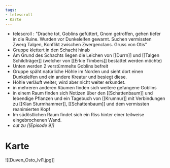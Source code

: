 ```yaml
---
tags:
- telescroll
- Karte
---
```


- telescroll : "Drache tot, Goblins gefüttert, Gnom getroffen, gehen tiefer in die Ruine. Wurden vor Dunkelelfen gewarnt. Suchen vermissten Zwerg Talgen, Konflikt zwischen Zwergenclans. Gruss von Otis"
- Gruppe klettert in den Schacht hinab
- Am Grund des Schachts liegen die Leichen von [[Durrn]] und [[Talgen Schildträger]] (welcher von [[Erkie Timbers]] bestattet werden möchte)
- Unten werden 2 verstümmelte Goblins befreit
- Gruppe späht natürliche Höhle im Norden und sieht dort einen Dunkelelfen und ein andere Kreatur und besiegt diese.
- Höhle verläuft weiter, wird aber nicht weiter erkundet.
- in mehreren anderen Räumen finden sich weitere gefangene Goblins
- in einem Raum finden sich Notizen über den [[Schattenbaum]] und lebendige Pflanzen und ein Tagebuch von [[Krumnur]] mit Verbindungen zu [[Klan Sturmhammer]], [[Schattenbaum]] und dem vermissten reanimierten Kopf
- Im südöstlichen Raum findet sich ein Riss hinter einer teilweise eingebrochenen Wand.
- *cut zu [[Episode 9]]*

# Karte

![[Duven_Osto_lvl1.jpg]]
